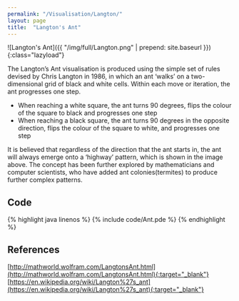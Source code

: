 ```yaml
---
permalink: "/Visualisation/Langton/"
layout: page
title:  "Langton's Ant"
---
```

![Langton's Ant]({{ "/img/full/Langton.png" | prepend: site.baseurl }}){:class="lazyload"}

The Langton’s Ant visualisation is produced using the simple set of rules devised by Chris Langton in 1986, in which an ant ‘walks’ on a two-dimensional grid of black and white cells. Within each move or iteration, the ant progresses one step. 

- When reaching a white square, the ant turns 90 degrees, flips the colour of the square to black and progresses one step
- When reaching a black square, the ant turns 90 degrees in the opposite direction, flips the colour of the square to white, and progresses one step

It is believed that regardless of the direction that the ant starts in, the ant will always emerge onto a ‘highway’ pattern, which is shown in the image above. 
The concept has been further explored by mathematicians and computer scientists, who have added ant colonies(termites) to produce further complex patterns. 

Code
----------
{% highlight java linenos %}
{% include code/Ant.pde %}
{% endhighlight %}

References
----------
[http://mathworld.wolfram.com/LangtonsAnt.html](http://mathworld.wolfram.com/LangtonsAnt.html){:target="_blank"} 
[https://en.wikipedia.org/wiki/Langton%27s_ant](https://en.wikipedia.org/wiki/Langton%27s_ant){:target="_blank"}